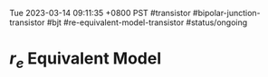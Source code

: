 Tue 2023-03-14 09:11:35 +0800 PST
#transistor #bipolar-junction-transistor #bjt #re-equivalent-model-transistor
#status/ongoing

# $r_e$ Equivalent Model


